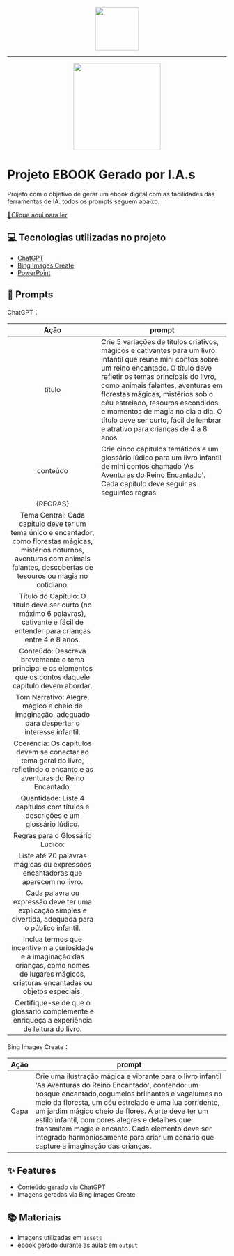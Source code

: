 <p align="center">
    <img width="100" src=".github/assets/banner.png">
</p>


-------


<p align="center">
<img 
    src="./assets/Histórias do Reino Encantado.jpg"
    width="200"  
/>
</p>

# Projeto EBOOK Gerado por I.A.s


Projeto com o objetivo de gerar um ebook digital com as facilidades das ferramentas de IA. todos os prompts
seguem abaixo.

<a href="https://github.com/diogoaangelo/prompts-recipe-to-create-a-ebook/blob/main/output/Hist%C3%B3rias%20do%20Reino%20Encantado.pdf" title="View PDF now"> 📕Clique aqui para ler</a>

## 💻 Tecnologias utilizadas no projeto

- [ChatGPT](https://chat.openai.com/) 
- [Bing Images Create](https://www.bing.com/images/create?cc=br)
- [PowerPoint](https://www.microsoft.com/en/microsoft-365/powerpoint)

## 🧠 Prompts


ChatGPT：

|   Ação   | prompt                                                                                                                                                                                                                                                                         |
| :------: | ------------------------------------------------------------------------------------------------------------------------------------------------------------------------------------------------------------------------------------------------------------------------------ |
|  título  | Crie 5 variações de títulos criativos, mágicos e cativantes para um livro infantil que reúne mini contos sobre um reino encantado. O título deve refletir os temas principais do livro, como animais falantes, aventuras em florestas mágicas, mistérios sob o céu estrelado, tesouros escondidos e momentos de magia no dia a dia. O título deve ser curto, fácil de lembrar e atrativo para crianças de 4 a 8 anos.                                                        |
| conteúdo | Crie cinco capítulos temáticos e um glossário lúdico para um livro infantil de mini contos chamado 'As Aventuras do Reino Encantado'. Cada capítulo deve seguir as seguintes regras:|
|{REGRAS}| 
|Tema Central: Cada capítulo deve ter um tema único e encantador, como florestas mágicas, mistérios noturnos, aventuras com animais falantes, descobertas de tesouros ou magia no cotidiano.|
|Título do Capítulo: O título deve ser curto (no máximo 6 palavras), cativante e fácil de entender para crianças entre 4 e 8 anos.|
|Conteúdo: Descreva brevemente o tema principal e os elementos que os contos daquele capítulo devem abordar.|
|Tom Narrativo: Alegre, mágico e cheio de imaginação, adequado para despertar o interesse infantil.|
|Coerência: Os capítulos devem se conectar ao tema geral do livro, refletindo o encanto e as aventuras do Reino Encantado.|
|Quantidade: Liste 4 capítulos com títulos e descrições e um glossário lúdico.|
| Regras para o Glossário Lúdico: | 
|Liste até 20 palavras mágicas ou expressões encantadoras que aparecem no livro.|
|Cada palavra ou expressão deve ter uma explicação simples e divertida, adequada para o público infantil.|
|Inclua termos que incentivem a curiosidade e a imaginação das crianças, como nomes de lugares mágicos, criaturas encantadas ou objetos especiais.|
|Certifique-se de que o glossário complemente e enriqueça a experiência de leitura do livro.|


Bing Images Create：

|  Ação  | prompt                                                                                 |
| :----: | -------------------------------------------------------------------------------------- |
| Capa | Crie uma ilustração mágica e vibrante para o livro infantil 'As Aventuras do Reino Encantado', contendo: um bosque encantado,cogumelos brilhantes e vagalumes no meio da floresta, um céu estrelado e uma lua sorridente, um jardim mágico cheio de flores. A arte deve ter um estilo infantil, com cores alegres e detalhes que transmitam magia e encanto. Cada elemento deve ser integrado harmoniosamente para criar um cenário que capture a imaginação das crianças. |

## ✨ Features

- Conteúdo gerado via ChatGPT
- Imagens geradas via Bing Images Create

## 📚 Materiais

- Imagens utilizadas em `assets`
- ebook gerado durante as aulas em `output`



